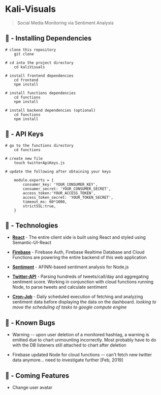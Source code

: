 # Kali-Visuals

> Social Media Monitoring via Sentiment Analysis

## 💾 - Installing Dependencies
```    
# clone this repository
    git clone

# cd into the project directory
    cd kaliVisuals

# install frontend dependencies
    cd frontend
    npm install
    
# install functions dependencies
    cd functions
    npm install

# install backend dependencies (optional)
    cd functions
    npm install
```
## 🔧 - API Keys

```
# go to the functions directory
    cd functions

# create new file
    touch twitterApiKeys.js

# update the following after obtaining your keys

    module.exports = {
        consumer_key: 'YOUR_CONSUMER_KEY',
        consumer_secret: 'YOUR_CONSUMER_SECRET',
        access_token:'YOUR_ACCESS_TOKEN',
        access_token_secret: 'YOUR_TOKEN_SECRET',
        timeout_ms: 60*1000,
        strictSSL:true,
    }
```
## 👾 - Technologies

* [**React**](https://reactjs.org) -  The entire client side is built using React and styled using Semantic-UI-React

* [**Firebase**](https://firebase.google.com) - Firebase Auth, Firebase Realtime Database and Cloud Functions are powering the entire backend of this web application

* [**Sentiment**](https://github.com/thisandagain/sentiment) - AFINN-based sentiment analysis for Node.js

* [**Twitter-API**](https://developer.twitter.com/content/developer-twitter/en.html) - Parsing hundreds of tweets/call/day and aggregating sentiment score. Working in conjunction with cloud functions running Node, to parse tweets and calculate sentiment

* [**Cron-Job**](https://cron-job.org/en/) - Daily scheduled execution of fetching and analyzing sentiment data before displaying the data on the dashboard. *looking to move the scheduling of tasks to google compute engine*

##  🐜 - Known Bugs
* Warning -- upon user deletion of a monitored hashtag, a warning is emitted due to chart unmounting incorrectly. Most probably have to do with the DB listeners still attached to chart after deletion

* Firebase updated Node for cloud functions -- can't fetch new twitter data anymore... need to investigate further [Feb, 2019]

## 🔗 - Coming Features
* Change user avatar
